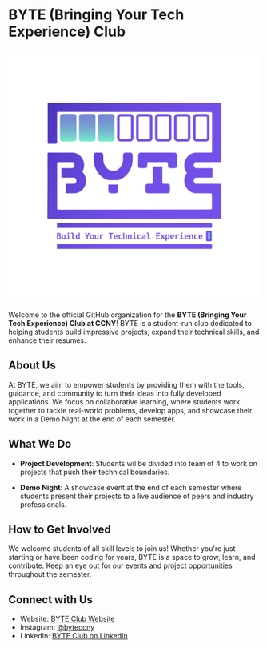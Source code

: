 # BYTE (Bringing Your Tech Experience) Club

![BYTE Logo](img/Primary%20Logo.png)

Welcome to the official GitHub organization for the **BYTE (Bringing Your Tech Experience) Club at CCNY**! BYTE is a student-run club dedicated to helping students build impressive projects, expand their technical skills, and enhance their resumes.

## About Us

At BYTE, we aim to empower students by providing them with the tools, guidance, and community to turn their ideas into fully developed applications. We focus on collaborative learning, where students work together to tackle real-world problems, develop apps, and showcase their work in a Demo Night at the end of each semester.

## What We Do

- **Project Development**: Students wil be divided into team of 4 to work on projects that push their technical boundaries. 

- **Demo Night**: A showcase event at the end of each semester where students present their projects to a live audience of peers and industry professionals.
  
## How to Get Involved

We welcome students of all skill levels to join us! Whether you're just starting or have been coding for years, BYTE is a space to grow, learn, and contribute. Keep an eye out for our events and project opportunities throughout the semester.

## Connect with Us

- Website: [BYTE Club Website](https://www.byteccny.com/)
- Instagram: [@byteccny](https://instagram.com/byteccny)
- LinkedIn: [BYTE Club on LinkedIn](https://www.linkedin.com/company/byteccny)
